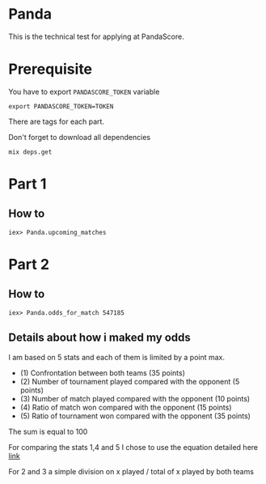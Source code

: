 # Panda

This is the technical test for applying at PandaScore.

# Prerequisite

You have to export `PANDASCORE_TOKEN` variable

```
export PANDASCORE_TOKEN=TOKEN
```

There are tags for each part.

Don't forget to download all dependencies

```
mix deps.get
```

# Part 1

## How to

```
iex> Panda.upcoming_matches
```

# Part 2

## How to

```
iex> Panda.odds_for_match 547185
```

## Details about how i maked my odds

I am based on 5 stats and each of them is limited by a point max.

+ (1) Confrontation between both teams                       (35 points)
+ (2) Number of tournament played compared with the opponent (5 points)
+ (3) Number of match played compared with the opponent      (10 points)
+ (4) Ratio of match won compared with the opponent          (15 points)
+ (5) Ratio of tournament won compared with the opponent     (35 points)

The sum is equal to 100

For comparing the stats 1,4 and 5 I chose to use the equation detailed here [link](https://sabr.org/research/probabilities-victory-head-head-team-matchups) 

For 2 and 3 a simple division on x played / total of x played by both teams
